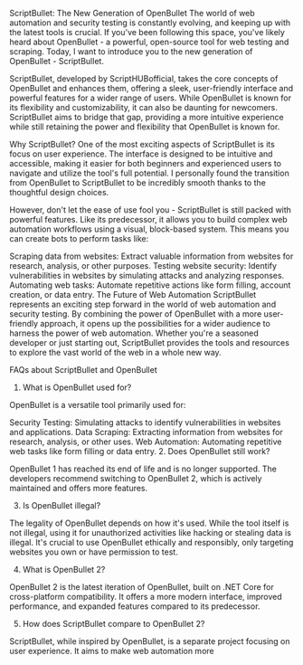 ScriptBullet: The New Generation of OpenBullet
The world of web automation and security testing is constantly evolving, and keeping up with the latest tools is crucial. If you've been following this space, you've likely heard about OpenBullet - a powerful, open-source tool for web testing and scraping. Today, I want to introduce you to the new generation of OpenBullet - ScriptBullet.

ScriptBullet, developed by ScriptHUBofficial, takes the core concepts of OpenBullet and enhances them, offering a sleek, user-friendly interface and powerful features for a wider range of users. While OpenBullet is known for its flexibility and customizability, it can also be daunting for newcomers. ScriptBullet aims to bridge that gap, providing a more intuitive experience while still retaining the power and flexibility that OpenBullet is known for.

Why ScriptBullet?
One of the most exciting aspects of ScriptBullet is its focus on user experience. The interface is designed to be intuitive and accessible, making it easier for both beginners and experienced users to navigate and utilize the tool's full potential. I personally found the transition from OpenBullet to ScriptBullet to be incredibly smooth thanks to the thoughtful design choices.

However, don't let the ease of use fool you - ScriptBullet is still packed with powerful features. Like its predecessor, it allows you to build complex web automation workflows using a visual, block-based system. This means you can create bots to perform tasks like:

Scraping data from websites: Extract valuable information from websites for research, analysis, or other purposes.
Testing website security: Identify vulnerabilities in websites by simulating attacks and analyzing responses.
Automating web tasks: Automate repetitive actions like form filling, account creation, or data entry.
The Future of Web Automation
ScriptBullet represents an exciting step forward in the world of web automation and security testing. By combining the power of OpenBullet with a more user-friendly approach, it opens up the possibilities for a wider audience to harness the power of web automation. Whether you're a seasoned developer or just starting out, ScriptBullet provides the tools and resources to explore the vast world of the web in a whole new way.

FAQs about ScriptBullet and OpenBullet
1. What is OpenBullet used for?

OpenBullet is a versatile tool primarily used for:

Security Testing: Simulating attacks to identify vulnerabilities in websites and applications.
Data Scraping: Extracting information from websites for research, analysis, or other uses.
Web Automation: Automating repetitive web tasks like form filling or data entry.
2. Does OpenBullet still work?

OpenBullet 1 has reached its end of life and is no longer supported. The developers recommend switching to OpenBullet 2, which is actively maintained and offers more features.

3. Is OpenBullet illegal?

The legality of OpenBullet depends on how it's used. While the tool itself is not illegal, using it for unauthorized activities like hacking or stealing data is illegal. It's crucial to use OpenBullet ethically and responsibly, only targeting websites you own or have permission to test.

4. What is OpenBullet 2?

OpenBullet 2 is the latest iteration of OpenBullet, built on .NET Core for cross-platform compatibility. It offers a more modern interface, improved performance, and expanded features compared to its predecessor.

5. How does ScriptBullet compare to OpenBullet 2?

ScriptBullet, while inspired by OpenBullet, is a separate project focusing on user experience. It aims to make web automation more
